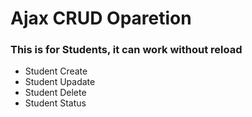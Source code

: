 # Ajax CRUD Oparetion 

### This is for Students, it can work without reload

 - Student Create
 - Student Upadate
 - Student Delete
 - Student Status
